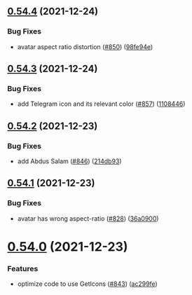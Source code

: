 ## [0.54.4](https://github.com/EddieHubCommunity/LinkFree/compare/v0.54.3...v0.54.4) (2021-12-24)


### Bug Fixes

* avatar aspect ratio distortion ([#850](https://github.com/EddieHubCommunity/LinkFree/issues/850)) ([98fe94e](https://github.com/EddieHubCommunity/LinkFree/commit/98fe94ecacc95e0188c861e3c801c1df88e2f8a8))



## [0.54.3](https://github.com/EddieHubCommunity/LinkFree/compare/v0.54.2...v0.54.3) (2021-12-24)


### Bug Fixes

* add Telegram icon and its relevant color ([#857](https://github.com/EddieHubCommunity/LinkFree/issues/857)) ([1108446](https://github.com/EddieHubCommunity/LinkFree/commit/1108446106b6dcbec39fb173a26c268d554e08fe))



## [0.54.2](https://github.com/EddieHubCommunity/LinkFree/compare/v0.54.1...v0.54.2) (2021-12-23)


### Bug Fixes

* add Abdus Salam ([#846](https://github.com/EddieHubCommunity/LinkFree/issues/846)) ([214db93](https://github.com/EddieHubCommunity/LinkFree/commit/214db9358f45ba038446b7e6a357c20efae73a6b))



## [0.54.1](https://github.com/EddieHubCommunity/LinkFree/compare/v0.54.0...v0.54.1) (2021-12-23)


### Bug Fixes

* avatar has wrong aspect-ratio ([#828](https://github.com/EddieHubCommunity/LinkFree/issues/828)) ([36a0900](https://github.com/EddieHubCommunity/LinkFree/commit/36a09007660557620f6d98d5596d99e9f06eced2))



# [0.54.0](https://github.com/EddieHubCommunity/LinkFree/compare/v0.53.0...v0.54.0) (2021-12-23)


### Features

* optimize code to use GetIcons ([#843](https://github.com/EddieHubCommunity/LinkFree/issues/843)) ([ac299fe](https://github.com/EddieHubCommunity/LinkFree/commit/ac299fedffa1f8d8c9759793418297c84e13e38e))



